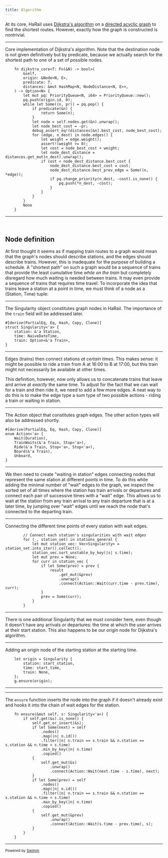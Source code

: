 ```yaml
---
title: Algorithm
---
```

At its core, HaRail uses [Dijkstra's algorithm](https://en.wikipedia.org/wiki/Dijkstra%27s_algorithm) on a [directed acyclic graph](https://en.wikipedia.org/wiki/Directed_acyclic_graph) to find the shortest routes. However, exactly how the graph is constructed is nontrivial.

<SwmSnippet path="/lib/src/graph.rs" line="88">

---

Core implementation of Dijkstra's algorithm. Note that the destination node is not given definitively but by predicate, because we actually search for the shortest path to one of a set of possible nodes.

```renderscript
    fn dijkstra_core<T: Fn(&N) -> bool>(
        &self,
        origin: &Node<N, E>,
        predicate: T,
        distances: &mut HashMap<N, NodeDistance<N, E>>,
    ) -> Option<N> {
        let mut pq: PriorityQueue<N, i64> = PriorityQueue::new();
        pq.push(origin.id, 0);
        while let Some((n, pr)) = pq.pop() {
            if predicate(&n) {
                return Some(n);
            }
            let node = self.nodes.get(&n).unwrap();
            let node_best_cost = -pr;
            debug_assert_eq!(distances[&n].best_cost, node_best_cost);
            for (edge, n_dest) in node.edges() {
                let weight = edge.weight();
                assert!(weight >= 0);
                let cost = node_best_cost + weight;
                let node_dest_distance = distances.get_mut(n_dest).unwrap();
                if cost < node_dest_distance.best_cost {
                    node_dest_distance.best_cost = cost;
                    node_dest_distance.best_prev_edge = Some((n, *edge));
                    if pq.change_priority(n_dest, -cost).is_none() {
                        pq.push(*n_dest, -cost);
                    }
                }
            }
        }
        None
    }
```

---

</SwmSnippet>

&nbsp;

## Node definition

At first thought it seems as if mapping train routes to a graph would mean that the graph's nodes should describe stations, and the edges should describe trains. However, this is inadequate for the purpose of building a schedule. A "shortest path" on such a graph would be a sequence of trains that provide the least cumulative time *while on the train* but completely disregard how much waiting is needed between trains. It may even provide a sequence of trains that requires time travel. To incorporate the idea that trains leave a station at a point in time, we must think of a node as a (Station, Time) tuple:

<SwmSnippet path="/lib/src/lib.rs" line="80">

---

The Singularity object constitutes graph nodes in HaRail. The importance of the <SwmToken path="/lib/src/lib.rs" pos="84:1:1" line-data="    train: Option&lt;&amp;&#39;a Train&gt;,">`train`</SwmToken> field will be addressed later.

```renderscript
#[derive(PartialEq, Eq, Hash, Copy, Clone)]
struct Singularity<'a> {
    station: &'a Station,
    time: NaiveDateTime,
    train: Option<&'a Train>,
}
```

---

</SwmSnippet>

Edges (trains) then connect stations *at certain times*. This makes sense: it might be possible to ride a train from A at 16:00 to B at 17:00, but this train might not necessarily be available at other times.

This definition, however, now only allows us to concatenate trains that leave and arrive at *exactly* the same time. To adjust for the fact that we can wait for a train and then ride it, we need to add a few more edges. A neat way to do this is to make the edge type a sum type of two possible actions - riding a train or waiting in station.

<SwmSnippet path="/lib/src/lib.rs" line="87">

---

The Action object that constitutes graph edges. The other action types will also be addressed shortly.

```renderscript
#[derive(PartialEq, Eq, Hash, Copy, Clone)]
enum Action<'a> {
    Wait(Duration),
    TrainWaits(&'a Train, Stop<'a>),
    Ride(&'a Train, Stop<'a>, Stop<'a>),
    Board(&'a Train),
    Unboard,
}
```

---

</SwmSnippet>

We then need to create "waiting in station" edges connecting nodes that represent the same station at different points in time. To do this while adding the minimal number of "wait" edges to the graph, we inspect the sorted set of all times where the station has train arrivals or departures and connect each pair of successive times with a "wait" edge. This allows us to wait at the station from any train arrival to any train departure that is at a later time, by jumping over "wait" edges until we reach the node that's connected to the departing train.

<SwmSnippet path="/lib/src/lib.rs" line="206">

---

Connecting the different time points of every station with wait edges.

```renderscript
        // Connect each station's singularities with wait edges
        for (_, station_set) in stations_general {
            let mut station_vec: Vec<Singularity> = station_set.into_iter().collect();
            station_vec.sort_unstable_by_key(|s| s.time);
            let mut prev = None;
            for curr in station_vec {
                if let Some(prev) = prev {
                    result
                        .get_mut(&prev)
                        .unwrap()
                        .connect(Action::Wait(curr.time - prev.time), curr);
                }
                prev = Some(curr);
            }
        }
```

---

</SwmSnippet>

There is one additional Singularity that we must consider here, even though it doesn't have any arrivals or departures: the time at which the user arrives at their start station. This also happens to be our origin node for Dijkstra's algorithm.&nbsp;

<SwmSnippet path="lib/src/lib.rs" line="404">

---

Adding an origin node of the starting station at the starting time.

```
    let origin = Singularity {
        station: start_station,
        time: start_time,
        train: None,
    };
    g.ensure(origin);
```

---

</SwmSnippet>

<SwmSnippet path="/lib/src/lib.rs" line="225">

---

The <SwmToken path="/lib/src/lib.rs" pos="409:3:3" line-data="    g.ensure(origin);">`ensure`</SwmToken> function inserts the node into the graph if it doesn't already exist and hooks it into the chain of wait edges for the station.

```renderscript
    fn ensure(&mut self, s: Singularity<'a>) {
        if self.get(&s).is_none() {
            self.get_or_insert(&s);
            if let Some(next) = self
                .nodes()
                .map(|n| n.id())
                .filter(|n| n.train == s.train && n.station == s.station && n.time > s.time)
                .min_by_key(|n| n.time)
                .copied()
            {
                self.get_mut(&s)
                    .unwrap()
                    .connect(Action::Wait(next.time - s.time), next);
            }
            if let Some(prev) = self
                .nodes()
                .map(|n| n.id())
                .filter(|n| n.train == s.train && n.station == s.station && n.time < s.time)
                .max_by_key(|n| n.time)
                .copied()
            {
                self.get_mut(&prev)
                    .unwrap()
                    .connect(Action::Wait(s.time - prev.time), s);
            }
        }
    }
```

---

</SwmSnippet>

<SwmMeta version="3.0.0" repo-id="Z2l0aHViJTNBJTNBUnVzdHlSYWlsJTNBJTNBaGFkZXV0c2NoZXI=" repo-name="RustyRail"><sup>Powered by [Swimm](https://app.swimm.io/)</sup></SwmMeta>
